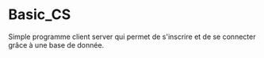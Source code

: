 # Basic_CS
Simple programme client server qui permet de s'inscrire et de se connecter grâce à une base de donnée.
